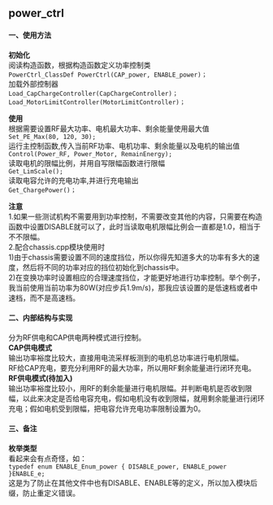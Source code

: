 ## power_ctrl

#### 一、使用方法
**初始化**  
阅读构造函数，根据构造函数定义功率控制类  
`PowerCtrl_ClassDef PowerCtrl(CAP_power, ENABLE_power)；`  
加载外部控制器  
`Load_CapChargeController(CapChargeController)；`  
`Load_MotorLimitController(MotorLimitController)；`   

**使用**  
根据需要设置RF最大功率、电机最大功率、剩余能量使用最大值  
`Set_PE_Max(80, 120, 30);`  
运行主控制函数,传入当前RF功率、电机功率、剩余能量以及电机的输出值  
`Control(Power_RF, Power_Motor, RemainEnergy);`   
读取电机的限幅比例，并用自写限幅函数进行限幅  
`Get_LimScale();`  
读取电容允许的充电功率,并进行充电输出  
`Get_ChargePower()；`  

**注意**  
1.如果一些测试机构不需要用到功率控制，不需要改变其他的内容，只需要在构造函数中设置DISABLE就可以了，此时当读取电机限幅比例会一直都是1.0，相当于不不限幅。  
2.配合chassis.cpp模块使用时  
1)由于chassis需要设置不同的速度挡位，所以你得先知道多大的功率有多大的速度，然后将不同的功率对应的挡位初始化到chassis中。  
2)在变换功率时设置相应的合理速度挡位，才能更好地进行功率控制。举个例子，我当前使用当前功率为80W(对应步兵1.9m/s)，那我应该设置的是低速档或者中速档，而不是高速档。

#### 二、内部结构与实现
分为RF供电和CAP供电两种模式进行控制。  
**CAP供电模式**   
输出功率裕度比较大，直接用电流采样板测到的电机总功率进行电机限幅。  
RF给CAP充电，要充分利用RF的最大功率，所以用RF剩余能量进行闭环充电。  
**RF供电模式(待加入)**  
输出功率裕度比较小，用RF的剩余能量进行电机限幅。并判断电机是否收到限幅，以此来决定是否给电容充电，假如电机没有收到限幅，就用剩余能量进行闭环充电；假如电机受到限幅，把电容允许充电功率限制设置为0。   




#### 三、备注
**枚举类型**  
看起来会有点奇怪，如：  
`typedef enum ENABLE_Enum_power
{
	DISABLE_power,
	ENABLE_power	
}ENABLE_e; `   
这是为了防止在其他文件中也有DISABLE、ENABLE等的定义，所以加入模块后缀，防止重定义错误。  


